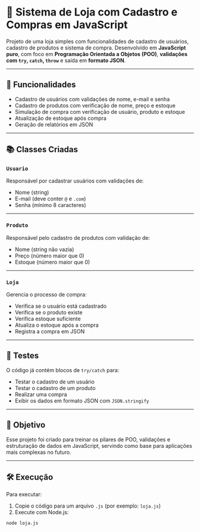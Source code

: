 # 🛒 Sistema de Loja com Cadastro e Compras em JavaScript

Projeto de uma loja simples com funcionalidades de cadastro de usuários, cadastro de produtos e sistema de compra. Desenvolvido em **JavaScript puro**, com foco em **Programação Orientada a Objetos (POO)**, **validações com `try`, `catch`, `throw`** e saída em **formato JSON**.

---

## 🚀 Funcionalidades

- Cadastro de usuários com validações de nome, e-mail e senha
- Cadastro de produtos com verificação de nome, preço e estoque
- Simulação de compra com verificação de usuário, produto e estoque
- Atualização de estoque após compra
- Geração de relatórios em JSON

---

## 📚 Classes Criadas

### `Usuario`
Responsável por cadastrar usuários com validações de:
- Nome (string)
- E-mail (deve conter `@` e `.com`)
- Senha (mínimo 8 caracteres)

---

### `Produto`
Responsável pelo cadastro de produtos com validação de:
- Nome (string não vazia)
- Preço (número maior que 0)
- Estoque (número maior que 0)

---

### `Loja`
Gerencia o processo de compra:
- Verifica se o usuário está cadastrado
- Verifica se o produto existe
- Verifica estoque suficiente
- Atualiza o estoque após a compra
- Registra a compra em JSON

---

## 🧪 Testes

O código já contém blocos de `try/catch` para:
- Testar o cadastro de um usuário
- Testar o cadastro de um produto
- Realizar uma compra
- Exibir os dados em formato JSON com `JSON.stringify`

---


## 🧠 Objetivo

Esse projeto foi criado para treinar os pilares de POO, validações e estruturação de dados em JavaScript, servindo como base para aplicações mais complexas no futuro.

---

## 🛠️ Execução

Para executar:

1. Copie o código para um arquivo `.js` (por exemplo: `loja.js`)
2. Execute com Node.js:
```bash
node loja.js
```
